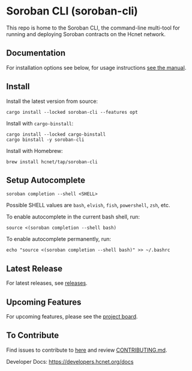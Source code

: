 # Soroban CLI (soroban-cli)

This repo is home to the Soroban CLI, the command-line multi-tool for running and deploying Soroban contracts on the Hcnet network.

## Documentation

For installation options see below, for usage instructions [see the manual](/docs/soroban-cli-full-docs.md).

## Install
Install the latest version from source:
```
cargo install --locked soroban-cli --features opt
```

Install with `cargo-binstall`:
```
cargo install --locked cargo-binstall
cargo binstall -y soroban-cli
```

Install with Homebrew:

```
brew install hcnet/tap/soroban-cli
```

## Setup Autocomplete
```
soroban completion --shell <SHELL>
```
Possible SHELL values are `bash`, `elvish`, `fish`, `powershell`, `zsh`, etc.

To enable autocomplete in the current bash shell, run:
```
source <(soroban completion --shell bash)
```

To enable autocomplete permanently, run:
```
echo "source <(soroban completion --shell bash)" >> ~/.bashrc
```

## Latest Release
For latest releases, see [releases](https://github.com/hcnet/soroban-cli/releases).

## Upcoming Features
For upcoming features, please see the [project board](https://github.com/orgs/hcnet/projects/50).

## To Contribute
Find issues to contribute to [here](https://github.com/hcnet/soroban-cli/contribute) and review [CONTRIBUTING.md](/CONTRIBUTING.md).

Developer Docs: https://developers.hcnet.org/docs



